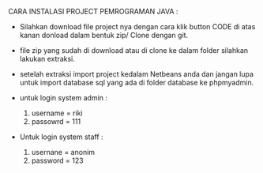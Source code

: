 CARA INSTALASI PROJECT PEMROGRAMAN JAVA :

- Silahkan download file project nya dengan cara klik button CODE di atas kanan donload dalam bentuk zip/ Clone dengan git.
- file zip yang sudah di download atau di clone ke dalam folder silahkan lakukan extraksi.
- setelah extraksi import project kedalam Netbeans anda dan jangan lupa untuk import database sql yang ada di folder database ke phpmyadmin.

- untuk login system admin :
  1. username = riki
  2. passowrd = 111
  
- Untuk login system staff :
  1. usernane = anonim
  2. password = 123 
